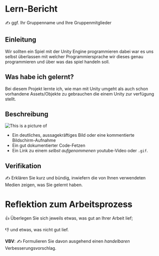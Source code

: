 # Lern-Bericht
✍️ ggf. Ihr Gruppenname und Ihre Gruppenmitglieder

## Einleitung

Wir sollten ein Spiel mit der Unity Engine programmieren dabei war es uns selbst überlassen mit welcher Programmiersprache wir dieses genau programmieren und über was das spiel handeln soll.

## Was habe ich gelernt?

Bei diesem Projekt lernte ich, wie man mit Unity umgeht als auch schon vorhandene Assets/Objekte zu gebrauchen die einem Unity zur verfügung stellt.

## Beschreibung

![This is a picture of](https://simonfrei.netlify.app/items/Unity.jpg)
* Ein deutliches, aussagekräftiges Bild oder eine kommentierte Bildschirm-Aufnahme
* Ein gut dokumentierter Code-Fetzen
* Ein Link zu einem *selbst aufgenommenen* youtube-Video oder `.gif`.

## Verifikation

✍️ Erklären Sie kurz und bündig, inwiefern die von Ihnen verwendeten Medien zeigen, was Sie gelernt haben.

# Reflektion zum Arbeitsprozess

👍 Überlegen Sie sich jeweils etwas, was gut an Ihrer Arbeit lief; 

👎 und etwas, was nicht gut lief.

**VBV**: ✍️ Formulieren Sie davon ausgehend einen *handelbaren* Verbesserungsvorschlag.
